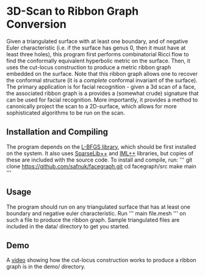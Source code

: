 3D-Scan to Ribbon Graph Conversion
==================================

Given a triangulated surface with at least one boundary, and of negative Euler characteristic (i.e. if the surface has genus 0, then it must have at least three holes), this program
first performs combinatorial Ricci flow to find the conformally equivalent hyperbolic metric on the surface. Then, it uses the cut-locus construction to produce a metric ribbon graph embedded on the surface. Note that this ribbon graph allows one to recover the conformal structure (it is a *complete* conformal invariant of the surface). The primary application is for facial recognition - given a 3d scan of a face, the associated ribbon graph is a provides a (somewhat crude) signature that can be used for facial recognition. More importantly, it provides a method to canonically project the scan to a 2D-surface, which allows for more sophisticated algorithms to be run on the scan.

Installation and Compiling
--------------------------

The program depends on the [L-BFGS library](http://www.chokkan.org/software/liblbfgs/), which should be first installed on the system. It also uses [SparseLib++](http://math.nist.gov/sparselib++/) and [IML++](http://math.nist.gov/iml++/) libraries, but copies of these are included with the source code. To install and compile, run:
'''
git clone https://github.com/safnuk/facegraph.git
cd facegraph/src
make main
'''


Usage
-----

The program should run on any triangulated surface that has at least one boundary and negative euler characteristic. Run
'''
main file.mesh
'''
on such a file to produce the ribbon graph. Sample triangulated files are included in the data/ directory to get you started.

Demo
----

A [video](demo/cut-locus-demo.mp4) showing how the cut-locus construction works to produce a ribbon graph is in the demo/ directory.
